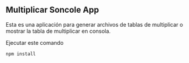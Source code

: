 ## Multiplicar Soncole App

Esta es una aplicación para generar archivos de tablas de multiplicar o mostrar la tabla de multiplicar en consola.

Ejecutar este comando

```
npm install
```